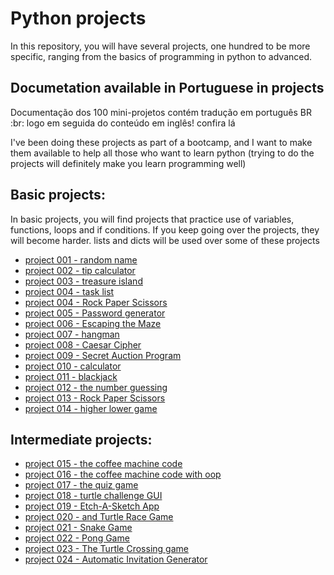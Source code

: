 # Python projects
In this repository, you will have several projects, one hundred to be more specific, ranging from the basics of programming in python to advanced.

## Documetation available in Portuguese in projects
Documentação dos 100 mini-projetos contém tradução em português BR :br: logo em seguida do conteúdo em inglês! confira lá

I've been doing these projects as part of a bootcamp, and I want to make them available to help all those who want to learn python (trying to do the projects will definitely make you learn programming well)

## Basic projects: 
In basic projects, you will find projects that practice use of variables, functions, loops and if conditions.
If you keep going over the projects, they will become harder. lists and dicts will be used over some of these projects
* [project 001 - random name](project%20001%20-%20random%20name)
* [project 002 - tip calculator](project%20002%20-%20tip%20calculator)
* [project 003 - treasure island](project%20003%20-%20treasure%20map)
* [project 004 - task list](project%20004%20-%20task%20list)
* [project 004 - Rock Paper Scissors](project%20004%20-%20Rock%20Paper%20Scissors)
* [project 005 - Password generator](project%20005%20-%20Password%20generator)
* [project 006 - Escaping the Maze](project%20006%20-%20Escaping%20the%20Maze)
* [project 007 - hangman](project%20007%20-%20hangman)
* [project 008 - Caesar Cipher](project%20008%20-%20Caesar%20Cipher)
* [project 009 - Secret Auction Program](project%20009%20-%20Secret%20Auction%20Program)
* [project 010 - calculator](project%20010%20-%20calculator)
* [project 011 - blackjack](project%20011%20-%20blackjack)
* [project 012 - the number guessing](project%20012%20-%20the%20number%20guessing)
* [project 013 - Rock Paper Scissors](project%20013%20-%20Rock%20Paper%20Scissors)
* [project 014 - higher lower game](project%20014%20-%20higher%20lower%20game)

## Intermediate projects:
* [project 015 - the coffee machine code](project%20015%20-%20the%20coffee%20machine%20code)
* [project 016 - the coffee machine code with oop](project%20016%20-%20the%20coffee%20machine%20code%20with%20oop)
* [project 017 - the quiz game](project%20017%20-%20the%20quiz%20game)
* [project 018 - turtle challenge GUI](project%20018%20-%20turtle%20challenge%20GUI)
* [project 019 - Etch-A-Sketch App](project%20019%20-%20Etch-A-Sketch%20App)
* [project 020 - and Turtle Race Game](project%20020%20-%20A%20Turtle%20Race%20Game)
* [project 021 - Snake Game](project%20021%20-%20Snake%20Game)
* [project 022 - Pong Game](project%20022%20-%20Pong%20Game)
* [project 023 - The Turtle Crossing game](project%20023%20-%20The%20Turtle%20Crossing%20game)
* [project 024 - Automatic Invitation Generator](project%20024%20-%20Automatic%20Invitation%20Generator)